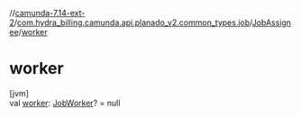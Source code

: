 //[camunda-7.14-ext-2](../../../index.md)/[com.hydra_billing.camunda.api.planado_v2.common_types.job](../index.md)/[JobAssignee](index.md)/[worker](worker.md)

# worker

[jvm]\
val [worker](worker.md): [JobWorker](../-job-worker/index.md)? = null
